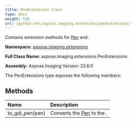 ```yaml
---
title: PenExtensions Class
type: docs
weight: 120
url: /python-net/aspose.imaging.extensions/penextensions/
---
```


Contains extension methods for [Pen](/imaging/python-net/aspose.imaging/pen/) and .

**Namespace:** [aspose.imaging.extensions](/imaging/python-net/aspose.imaging.extensions/)

**Full Class Name:** aspose.imaging.extensions.PenExtensions

**Assembly:**  Aspose.Imaging Version: 23.6.0

The PenExtensions type exposes the following members:
## **Methods**
|**Name**|**Description**|
| :- | :- |
|to_gdi_pen(pen)|Converts the [Pen](/imaging/python-net/aspose.imaging/pen/) to the .|
